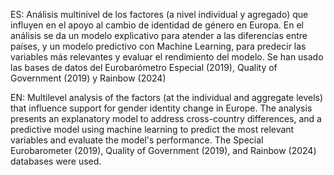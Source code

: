 ES: Análisis multinivel de los factores (a nivel individual y agregado) que influyen en el apoyo al cambio de identidad de género en Europa. En el análisis se da un modelo explicativo para atender a las diferencias entre países, y un modelo predictivo con Machine Learning, para predecir las variables más relevantes y evaluar el rendimiento del modelo. Se han usado las bases de datos del Eurobarómetro Especial (2019), Quality of Government (2019) y Rainbow (2024)

EN:  Multilevel analysis of the factors (at the individual and aggregate levels) that influence support for gender identity change in Europe. The analysis presents an explanatory model to address cross-country differences, and a predictive model using machine learning to predict the most relevant variables and evaluate the model's performance. The Special Eurobarometer (2019), Quality of Government (2019), and Rainbow (2024) databases were used.

